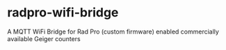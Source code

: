 # radpro-wifi-bridge
A MQTT WiFi Bridge for Rad Pro (custom firmware) enabled commercially available Geiger counters
